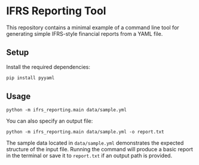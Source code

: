 # IFRS Reporting Tool

This repository contains a minimal example of a command line tool for generating simple IFRS-style financial reports from a YAML file.

## Setup

Install the required dependencies:

```bash
pip install pyyaml
```

## Usage

```
python -m ifrs_reporting.main data/sample.yml
```

You can also specify an output file:

```
python -m ifrs_reporting.main data/sample.yml -o report.txt
```

The sample data located in `data/sample.yml` demonstrates the expected structure of the input file. Running the command will produce a basic report in the terminal or save it to `report.txt` if an output path is provided.
